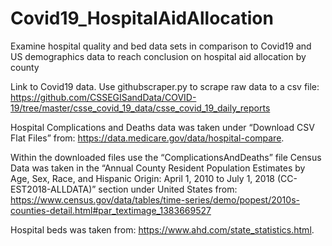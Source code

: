# Covid19_HospitalAidAllocation
Examine hospital quality and bed data sets in comparison to Covid19 and US demographics data to reach conclusion on hospital aid allocation by county

Link to Covid19 data. Use githubscraper.py to scrape raw data to a csv file:
https://github.com/CSSEGISandData/COVID-19/tree/master/csse_covid_19_data/csse_covid_19_daily_reports

Hospital Complications and Deaths data was taken under “Download CSV Flat Files” from:
https://data.medicare.gov/data/hospital-compare. 

Within the downloaded files use the “ComplicationsAndDeaths” file
Census Data was taken in the “Annual County Resident Population Estimates by Age, Sex, Race, and Hispanic Origin: April 1, 2010 to July 1, 2018 (CC-EST2018-ALLDATA)” section under United States from: 
https://www.census.gov/data/tables/time-series/demo/popest/2010s-counties-detail.html#par_textimage_1383669527

Hospital beds was taken from: https://www.ahd.com/state_statistics.html. 
